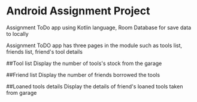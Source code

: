 # Android Assignment Project
Assignment ToDo app using Kotlin language, Room Database for save data to locally

Assignment ToDO app has three pages in the module such as tools list, friends list, friend's tool details

##Tool list
Display the number of tools's stock from the garage

##Friend list
Display the number of friends borrowed the tools

##Loaned tools details
Display the details of  friend's  loaned tools taken from garage